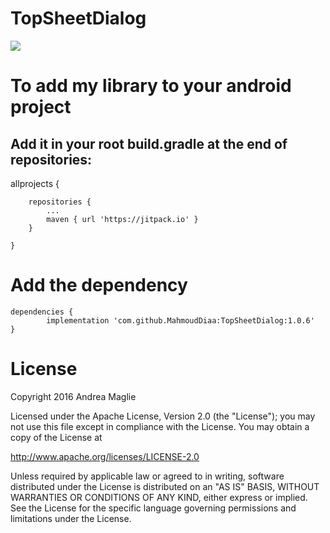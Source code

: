 # TopSheetDialog

[![](https://jitpack.io/v/MahmoudDiaa/TopSheetDialog.svg)](https://jitpack.io/#MahmoudDiaa/TopSheetDialog)


# To add my library to your android project

## Add it in your root build.gradle at the end of repositories:

allprojects
{
		
		repositories {
			...
			maven { url 'https://jitpack.io' }
		}
		
	}


# Add the dependency

	dependencies {
	        implementation 'com.github.MahmoudDiaa:TopSheetDialog:1.0.6'
	}
	
	
# License


Copyright 2016 Andrea Maglie

Licensed under the Apache License, Version 2.0 (the "License");
you may not use this file except in compliance with the License.
You may obtain a copy of the License at

   http://www.apache.org/licenses/LICENSE-2.0

Unless required by applicable law or agreed to in writing, software
distributed under the License is distributed on an "AS IS" BASIS,
WITHOUT WARRANTIES OR CONDITIONS OF ANY KIND, either express or implied.
See the License for the specific language governing permissions and
limitations under the License.
